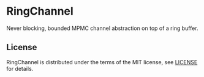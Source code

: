 # RingChannel

Never blocking, bounded MPMC channel abstraction on top of a ring buffer.

## License

RingChannel is distributed under the terms of the MIT license, see [LICENSE] for details.

[LICENSE]:          https://github.com/brunocodutra/ring-channel/blob/master/LICENSE